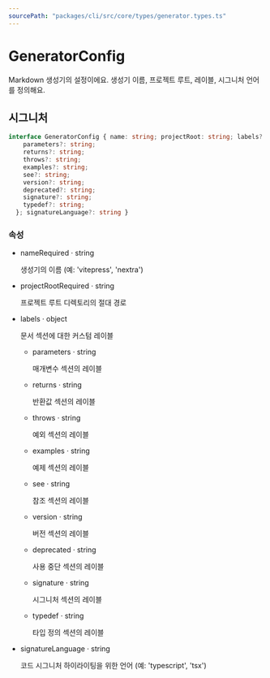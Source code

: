 ```yaml
---
sourcePath: "packages/cli/src/core/types/generator.types.ts"
---
```


# GeneratorConfig

 
Markdown 생성기의 설정이에요. 생성기 이름, 프로젝트 루트, 레이블, 시그니처 언어를 정의해요.


## 시그니처

```typescript
interface GeneratorConfig { name: string; projectRoot: string; labels?: {
    parameters?: string;
    returns?: string;
    throws?: string;
    examples?: string;
    see?: string;
    version?: string;
    deprecated?: string;
    signature?: string;
    typedef?: string;
  }; signatureLanguage?: string }
```

### 속성

<ul class="post-parameters-ul">
  <li class="post-parameters-li post-parameters-li-root">
    <span class="post-parameters--name">name</span><span class="post-parameters--required">Required</span> · <span class="post-parameters--type">string</span>
    <br/>
    <p class="post-parameters--description">생성기의 이름 (예: 'vitepress', 'nextra')</p>
  </li>
  <li class="post-parameters-li post-parameters-li-root">
    <span class="post-parameters--name">projectRoot</span><span class="post-parameters--required">Required</span> · <span class="post-parameters--type">string</span>
    <br/>
    <p class="post-parameters--description">프로젝트 루트 디렉토리의 절대 경로</p>
  </li>
  <li class="post-parameters-li post-parameters-li-root">
    <span class="post-parameters--name">labels</span> · <span class="post-parameters--type">object</span>
    <br/>
    <p class="post-parameters--description">문서 섹션에 대한 커스텀 레이블</p>
    <ul class="post-parameters-ul">
  <li class="post-parameters-li ">
    <span class="post-parameters--name">parameters</span> · <span class="post-parameters--type">string</span>
    <br/>
    <p class="post-parameters--description">매개변수 섹션의 레이블</p>
  </li>
  <li class="post-parameters-li ">
    <span class="post-parameters--name">returns</span> · <span class="post-parameters--type">string</span>
    <br/>
    <p class="post-parameters--description">반환값 섹션의 레이블</p>
  </li>
  <li class="post-parameters-li ">
    <span class="post-parameters--name">throws</span> · <span class="post-parameters--type">string</span>
    <br/>
    <p class="post-parameters--description">예외 섹션의 레이블</p>
  </li>
  <li class="post-parameters-li ">
    <span class="post-parameters--name">examples</span> · <span class="post-parameters--type">string</span>
    <br/>
    <p class="post-parameters--description">예제 섹션의 레이블</p>
  </li>
  <li class="post-parameters-li ">
    <span class="post-parameters--name">see</span> · <span class="post-parameters--type">string</span>
    <br/>
    <p class="post-parameters--description">참조 섹션의 레이블</p>
  </li>
  <li class="post-parameters-li ">
    <span class="post-parameters--name">version</span> · <span class="post-parameters--type">string</span>
    <br/>
    <p class="post-parameters--description">버전 섹션의 레이블</p>
  </li>
  <li class="post-parameters-li ">
    <span class="post-parameters--name">deprecated</span> · <span class="post-parameters--type">string</span>
    <br/>
    <p class="post-parameters--description">사용 중단 섹션의 레이블</p>
  </li>
  <li class="post-parameters-li ">
    <span class="post-parameters--name">signature</span> · <span class="post-parameters--type">string</span>
    <br/>
    <p class="post-parameters--description">시그니처 섹션의 레이블</p>
  </li>
  <li class="post-parameters-li ">
    <span class="post-parameters--name">typedef</span> · <span class="post-parameters--type">string</span>
    <br/>
    <p class="post-parameters--description">타입 정의 섹션의 레이블</p>
  </li>
    </ul>
  </li>
  <li class="post-parameters-li post-parameters-li-root">
    <span class="post-parameters--name">signatureLanguage</span> · <span class="post-parameters--type">string</span>
    <br/>
    <p class="post-parameters--description">코드 시그니처 하이라이팅을 위한 언어 (예: 'typescript', 'tsx')</p>
  </li>
</ul>
